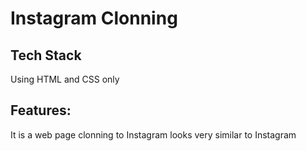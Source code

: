 <h1>Instagram Clonning</h1>
<h2>Tech Stack</h2>
<p>Using HTML and CSS only</p>
<h2>Features:</h2>
<p> It is a web page clonning to Instagram looks very similar to Instagram
